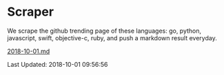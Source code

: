 # Scraper

We scrape the github trending page of these languages: go, python, javascript, swift, objective-c, ruby, and push a markdown result everyday.

[2018-10-01.md](https://github.com/henson/Scraper/blob/master/2018-10-01.md)

Last Updated: 2018-10-01 09:56:56